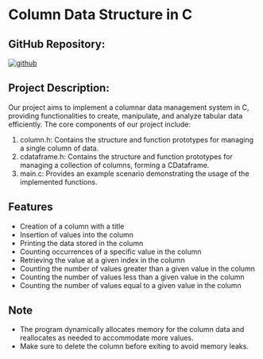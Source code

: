 # Column Data Structure in C


## GitHub Repository: 
[![github](https://img.shields.io/badge/Project's_link-black?style=for-the-badge&logo=github&logoColor=white)](https://github.com/Pandarock0/CDataframe)

## Project Description:

Our project aims to implement a columnar data management system in C, providing functionalities to create, manipulate, and analyze tabular data efficiently. The core components of our project include:
1. column.h: Contains the structure and function prototypes for managing a single column of data.
2. cdataframe.h: Contains the structure and function prototypes for managing a collection of columns, forming a CDataframe.
3. main.c: Provides an example scenario demonstrating the usage of the implemented functions.

## Features

- Creation of a column with a title
- Insertion of values into the column
- Printing the data stored in the column
- Counting occurrences of a specific value in the column
- Retrieving the value at a given index in the column
- Counting the number of values greater than a given value in the column
- Counting the number of values less than a given value in the column
- Counting the number of values equal to a given value in the column

## Note

- The program dynamically allocates memory for the column data and reallocates as needed to accommodate more values.
- Make sure to delete the column before exiting to avoid memory leaks.

